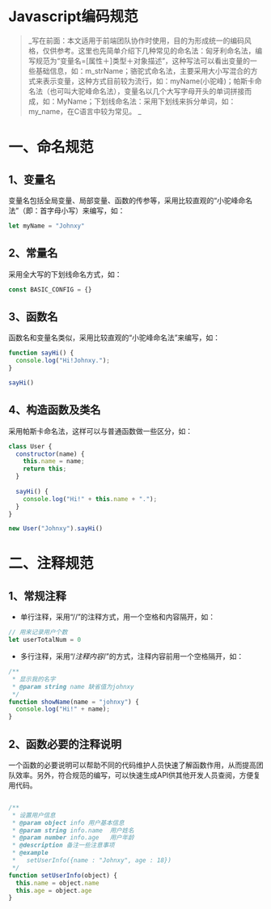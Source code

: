 # Javascript编码规范
>_写在前面：本文适用于前端团队协作时使用，目的为形成统一的编码风格，仅供参考。这里也先简单介绍下几种常见的命名法：匈牙利命名法，编写规范为“变量名=[属性＋]类型＋对象描述”，这种写法可以看出变量的一些基础信息，如：m_strName；骆驼式命名法，主要采用大小写混合的方式来表示变量，这种方式目前较为流行，如：myName(小驼峰)；帕斯卡命名法（也可叫大驼峰命名法），变量名以几个大写字母开头的单词拼接而成，如：MyName；下划线命名法：采用下划线来拆分单词，如：my_name，在C语言中较为常见。  _

# 一、命名规范

## 1、变量名

变量名包括全局变量、局部变量、函数的传参等，采用比较直观的“小驼峰命名法”（即：首字母小写）来编写，如：

```javascript
let myName = "Johnxy"
```

## 2、常量名

采用全大写的下划线命名方式，如：
```javascript
const BASIC_CONFIG = {}
```

## 3、函数名

函数名和变量名类似，采用比较直观的“小驼峰命名法”来编写，如：
```javascript
function sayHi() {
  console.log("Hi!Johnxy.");
}

sayHi()
```

## 4、构造函数及类名

采用帕斯卡命名法，这样可以与普通函数做一些区分，如：
```javascript
class User {
  constructor(name) {
    this.name = name;
    return this;
  }
  
  sayHi() {
    console.log("Hi!" + this.name + ".");
  }
}

new User("Johnxy").sayHi()
```


# 二、注释规范

## 1、常规注释

- 单行注释，采用“//”的注释方式，用一个空格和内容隔开，如：
```javascript
// 用来记录用户个数
let userTotalNum = 0
```
- 多行注释，采用“/*注释内容*/”的方式，注释内容前用一个空格隔开，如：
```javascript
/**
 * 显示我的名字
 * @param string name 缺省值为johnxy
 */
function showName(name = "johnxy") {
  console.log("Hi!" + name);
}
```

## 2、函数必要的注释说明

一个函数的必要说明可以帮助不同的代码维护人员快速了解函数作用，从而提高团队效率。另外，符合规范的编写，可以快速生成API供其他开发人员查阅，方便复用代码。
```javascript

/**
 * 设置用户信息
 * @param object info 用户基本信息
 * @param string info.name  用户姓名
 * @param number info.age   用户年龄
 * @description 备注一些注意事项
 * @example
 *   setUserInfo({name : "Johnxy", age : 18})
 */
function setUserInfo(object) {
  this.name = object.name
  this.age = object.age
}
```

